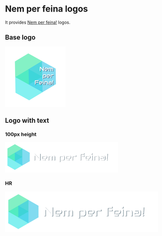 # Nem per feina logos

It provides [Nem per feina!](https://github.com/GeeksCAT/anem-per-feina) logos.

## Base logo
![Logo](logo.png)

## Logo with text

### 100px height
![100px height](nemperfeina_large_v2_60px.png)

### HR
![HR](nemperfeina_large_v2.png)
